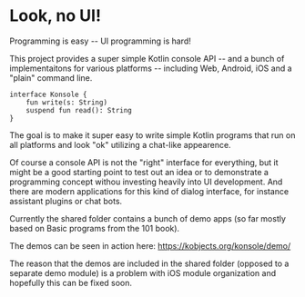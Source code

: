 # Look, no UI!

Programming is easy -- UI programming is hard!

This project provides a super simple Kotlin console API -- and a bunch of implementaitons for various platforms -- including Web, Android, iOS and a "plain" command line.

```
interface Konsole {
    fun write(s: String)
    suspend fun read(): String
}
```

The goal is to make it super easy to write simple Kotlin programs that run on all platforms and look "ok" utilizing a chat-like appearence. 

Of course a console API is not the "right" interface for everything, but it might be a good starting point to test
out an idea or to demonstrate a programming concept withou investing heavily into UI development. And there are 
modern applications for this kind of dialog interface, for instance assistant plugins or chat bots.

Currently the shared folder contains a bunch of demo apps (so far mostly based on Basic programs from the 101 book). 

The demos can be seen in action here: https://kobjects.org/konsole/demo/

The reason that the demos are included in the shared folder (opposed to a separate demo module) is a problem with iOS module organization and hopefully 
this can be fixed soon. 

